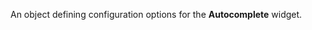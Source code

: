 
<!--shortDescription-->
An object defining configuration options for the **Autocomplete** widget.
<!--/shortDescription-->

<!--fullDescription-->

<!--/fullDescription-->